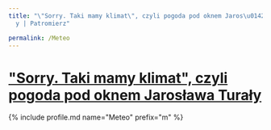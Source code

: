 ```yaml
---
title: "\"Sorry. Taki mamy klimat\", czyli pogoda pod oknem Jaros\u0142awa Tura\u0142\
  y | Patromierz"

permalink: /Meteo
---
```


# ["Sorry. Taki mamy klimat", czyli pogoda pod oknem Jarosława Turały](https://patronite.pl/Meteo)

{% include profile.md name="Meteo" prefix="m" %}
